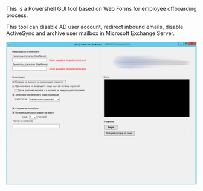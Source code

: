 This is a Powershell GUI tool based on Web Forms for employee offboarding process.

This tool can disable AD user account, redirect inbound emails, disable ActiveSync and archive user mailbox in Microsoft Exchange Server.

![Alt text](https://github.com/EugeneObruchkov/powershell-fired-user-form/blob/main/FiredUserForm_screenshot.jpg?raw=true)
